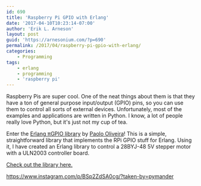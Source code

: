 ```yaml
---
id: 690
title: 'Raspberry Pi GPIO with Erlang'
date: '2017-04-10T10:23:14-07:00'
author: 'Erik L. Arneson'
layout: post
guid: 'https://arnesonium.com/?p=690'
permalink: /2017/04/raspberry-pi-gpio-with-erlang/
categories:
    - Programming
tags:
    - erlang
    - programming
    - 'raspberry pi'
---
```


Raspberry Pis are super cool. One of the neat things about them is that they have a ton of general purpose input/output (GPIO) pins, so you can use them to control all sorts of external devices. Unfortunately, most of the examples and applications are written in Python. I know, a lot of people really love Python, but it's just not my cup of tea.
<!--more-->

Enter the <a href="https://github.com/paoloo/gpio" target="_blank">Erlang πGPIO library</a> by <a href="https://paoloo.github.io/" target="_blank">Paolo Oliveira</a>! This is a simple, straightforward library that implements the RPi GPIO stuff for Erlang. Using it, I have created an Erlang library to control a 28BYJ-48 5V stepper motor with a ULN2003 controller board.

<a class="button" href="https://github.com/pymander/stepper" target="_blank">Check out the library here.</a>

https://www.instagram.com/p/BSp2ZdSA0cg/?taken-by=pymander
